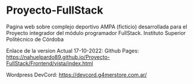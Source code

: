 # Proyecto-FullStack
Pagina web sobre complejo deportivo AMPA (ficticio) desarrollada para el Proyecto integrador del módulo programador FullStack. Instituto Superior Politécnico de Córdoba

Enlace de la version Actual 17-10-2022:
Github Pages: https://nahuelpardo89.github.io/Proyecto-FullStack/Frontend/vista/index.html

Wordpress DevCord: https://devcord.g4merstore.com.ar/

